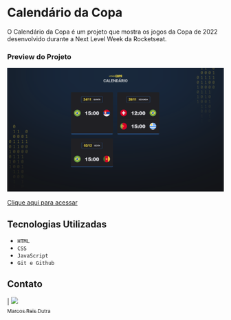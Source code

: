# Calendário da Copa
O Calendário da Copa é um projeto que mostra os jogos da Copa de 2022 desenvolvido durante a Next Level Week da Rocketseat. 

### Preview do Projeto
![Preview do Projeto](.github/preview.png)

[Clique aqui para acessar](https://marqueba.github.io/nlw-copa-explorer/)

## Tecnologias Utilizadas

- ``HTML``
- ``CSS``
- ``JavaScript``
- ``Git e Github``

## Contato

| [<img src="https://avatars.githubusercontent.com/u/112917982?v=4" width=115><br><sub>Marcos Reis Dutra</sub>](https://github.com/Marqueba)